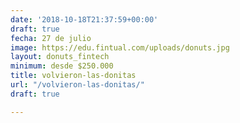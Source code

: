 ```yaml
---
date: '2018-10-18T21:37:59+00:00'
draft: true
fecha: 27 de julio
image: https://edu.fintual.com/uploads/donuts.jpg
layout: donuts_fintech
minimum: desde $250.000
title: volvieron-las-donitas
url: "/volvieron-las-donitas/"
draft: true

---
```

